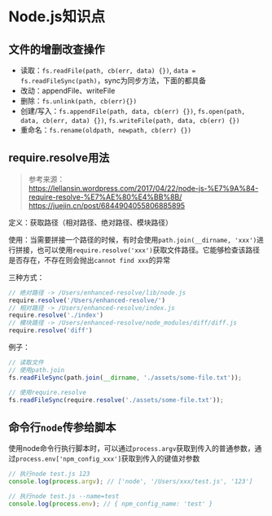 # Node.js知识点

## 文件的增删改查操作

- 读取：`fs.readFile(path, cb(err, data) {})`, `data = fs.readFileSync(path)`，sync为同步方法，下面的都具备
- 改动：appendFile、writeFile
- 删除：`fs.unlink(path, cb(err){})`
- 创建/写入：`fs.appendFile(path, data, cb(err) {})`, `fs.open(path, data, cb(err, data) {})`, `fs.writeFile(path, data, cb(err) {})`
- 重命名：`fs.rename(oldpath, newpath, cb(err) {})`

## require.resolve用法

> 参考来源：    
> https://lellansin.wordpress.com/2017/04/22/node-js-%E7%9A%84-require-resolve-%E7%AE%80%E4%BB%8B/
> https://juejin.cn/post/6844904055806885895

定义：获取路径（相对路径、绝对路径、模块路径）

使用：当需要拼接一个路径的时候，有时会使用`path.join(__dirname, 'xxx')`进行拼接，也可以使用`require.resolve('xxx')`获取文件路径。它能够检查该路径是否存在，不存在则会抛出`cannot find xxx`的异常

三种方式：

```javascript
// 绝对路径 -> /Users/enhanced-resolve/lib/node.js
require.resolve('/Users/enhanced-resolve/')
// 相对路径 -> /Users/enhanced-resolve/index.js
require.resolve('./index')
// 模块路径 -> /Users/enhanced-resolve/node_modules/diff/diff.js
require.resolve('diff')
```

例子：

```javascript
// 读取文件
// 使用path.join
fs.readFileSync(path.join(__dirname, './assets/some-file.txt'));

// 使用require.resolve
fs.readFileSync(require.resolve('./assets/some-file.txt'));
```

## 命令行`node`传参给脚本

使用node命令行执行脚本时，可以通过`process.argv`获取到传入的普通参数，通过`process.env['npm_config_xxx']`获取到传入的键值对参数

```javascript
// 执行node test.js 123
console.log(process.argv); // ['node', '/Users/xxx/test.js', '123']

// 执行node test.js --name=test
console.log(process.env); // { npm_config_name: 'test' }
```
